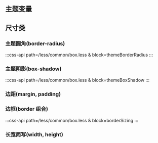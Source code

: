 ## 主题变量

<co-box-variables />

## 尺寸类

### 主题圆角(border-radius)

:::css-api path=/less/common/box.less & block=themeBorderRadius
:::

### 主题阴影(box-shadow)

:::css-api path=/less/common/box.less & block=themeBoxShadow
:::

### 边距(margin, padding)

<div>
<co-class-api
    title="边距"
    :tableData="[
        {
            class: 'pl0',
            property: [
                {
                    prop: 'padding-left',
                    value: '0px'
                }
            ]
        },
        {
            class: 'ml0',
            property: [
                {
                    prop: 'margin-left',
                    value: '0px'
                }
            ]
        },
        {
            class: '[ p | m ][ t |r | b | l ] [0-100]',
            property: [
                {
                    prop: '[ padding | margin ]-[ top | right | bottom | left ]',
                    value: '0-100px'
                }
            ]
        },
        {
            class: 'padding-x-0',
            property: [
                {
                    prop: 'padding-left',
                    value: '0px'
                },
                {
                    prop: 'padding-right',
                    value: '0px'
                }
            ]
        },
        {
            class: '[ padding | margin ]-[ x | y ]-[ 0-100 ]',
            property: [
                {
                    prop: '[ padding | margin ]-[ right | bottom ]',
                    value: '0-100px'
                },
                {
                    prop: '[ padding | margin ]-[ left | top ]',
                    value: '0-100px'
                }
            ]
        },
        {
            class: 'padding0',
            property: [
                {
                    prop: 'padding',
                    value: '0px'
                }
            ]
        },
        {
            class: '[ padding | margin ][ 0 - 100 ]',
            property: [
                {
                    prop: '[ padding | margin ]',
                    value: '0-100px'
                }
            ]
        },
        {
            class: 'margin-x-auto',
            property: [
                {
                    prop: 'margin-left',
                    value: 'auto'
                },
                {
                    prop: 'margin-right',
                    value: 'auto'
                }
            ]
        }
    ]" />
</div>

### 边框(border 组合)

<div>
<co-class-api
    title="边框"
    :tableData="[
        {
            class: 'border-r-2',
            property: [
                {
                    prop: 'border-radius',
                    value: '2px'
                }
            ]
        },
        {
            class: 'border-r-[2-32]',
            property: [
                {
                    prop: 'border-radius',
                    value: '[2-32]px'
                }
            ]
        },
        {
            class: 'border-r-[tl|bl|tr|br]-[2-32]',
            property: [
                {
                    prop: 'border-[ top | right | bottom | left ]-[ top | right | bottom | left ]-radius',
                    value: '[2-32]px'
                }
            ]
        },
        {
            class: 'border-w-1',
            property: [
                {
                    prop: 'border-width',
                    value: '1px'
                }
            ]
        },
        {
            class: 'border-w-[1-4]',
            property: [
                {
                    prop: 'border-width',
                    value: '[1-4]px'
                }
            ]
        },
        {
            class: 'border-w-t-1',
            property: [
                {
                    prop: 'border-top-width',
                    value: '1px'
                }
            ]
        },
        {
            class: 'border-w-[t|r|b|l]-[1-4]',
            property: [
                {
                    prop: 'border-[top|right|bottom|left]-width',
                    value: '[1-4]px'
                }
            ]
        },
        {
            class: 'border-s-[solid|dashed|dotted]',
            property: [
                {
                    prop: 'border-style',
                    value: '[solid|dashed|dotted]'
                }
            ]
        },
        {
            class: 'border-s-[t|r|b|l]-[solid|dashed|dotted]',
            property: [
                {
                    prop: 'border-[top|right|bottom|left]-style',
                    value: '[solid|dashed|dotted]'
                }
            ]
        },
        {
            class: 'border-collapse',
            property: [
                {
                    prop: 'border-collapse',
                    value: 'collapse'
                }
            ]
        },
    ]" />
</div>

:::css-api path=/less/common/box.less & block=borderSizing
:::

### 长宽简写(width, height)

<!-- :::css-api path=/less/common/box.less & block=borderSize
::: -->

<div>
<co-class-api
    title="长宽简写"
    :tableData="[
        {
            class: 'w[0-50]',
            property: [
                {
                    prop: 'width',
                    value: '[0-50]px'
                }
            ]
        },
        {
            class: 'w-1-3',
            property: [
                {
                    prop: 'width',
                    value: 'calc(100% / 3)'
                }
            ]
        },
        {
            class: 'w-1-4',
            property: [
                {
                    prop: 'width',
                    value: 'calc(100% / 4)'
                }
            ]
        },
        {
            class: 'w-1-5',
            property: [
                {
                    prop: 'width',
                    value: 'calc(100% / 5)'
                }
            ]
        },
        {
            class: 'w-full',
            property: [
                {
                    prop: 'width',
                    value: '100%'
                }
            ]
        },
        {
            class: 'w-screen',
            property: [
                {
                    prop: 'width',
                    value: '100vw'
                }
            ]
        },
        {
            class: 'w-auto',
            property: [
                {
                    prop: 'width',
                    value: 'auto'
                }
            ]
        },
        {
            class: 'min-w-0',
            property: [
                {
                    prop: 'min-width',
                    value: '0'
                }
            ]
        },
        {
            class: 'min-w-full',
            property: [
                {
                    prop: 'min-width',
                    value: '100%'
                }
            ]
        },
        {
            class: 'min-w-screen',
            property: [
                {
                    prop: 'min-width',
                    value: '100vw'
                }
            ]
        },
        {
            class: 'h[0-50]',
            property: [
                {
                    prop: 'height',
                    value: '[0-50]px'
                }
            ]
        },
        {
            class: 'h-full',
            property: [
                {
                    prop: 'height',
                    value: '100%'
                }
            ]
        },
        {
            class: 'h-screen',
            property: [
                {
                    prop: 'height',
                    value: '100vh'
                }
            ]
        },
        {
            class: 'h-auto',
            property: [
                {
                    prop: 'height',
                    value: 'auto'
                }
            ]
        },
        {
            class: 'min-h-full',
            property: [
                {
                    prop: 'min-height',
                    value: '100%'
                }
            ]
        },
        {
            class: 'min-h-screen',
            property: [
                {
                    prop: 'min-height',
                    value: '100vh'
                }
            ]
        },
    ]" />
</div>

<script setup>
import CoBoxVariables from './components/box-variables.vue'
</script>
